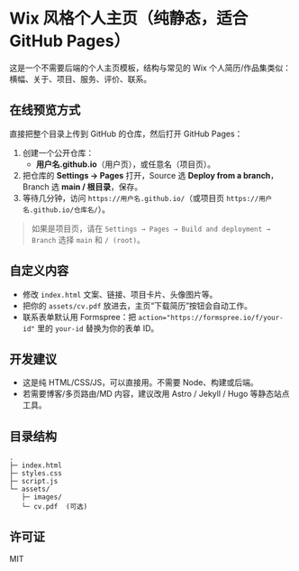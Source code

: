 # Wix 风格个人主页（纯静态，适合 GitHub Pages）

这是一个不需要后端的个人主页模板，结构与常见的 Wix 个人简历/作品集类似：横幅、关于、项目、服务、评价、联系。

## 在线预览方式
直接把整个目录上传到 GitHub 的仓库，然后打开 GitHub Pages：
1. 创建一个公开仓库：
   - **用户名.github.io**（用户页），或任意名（项目页）。
2. 把仓库的 **Settings → Pages** 打开，Source 选 **Deploy from a branch**，Branch 选 **main / 根目录**，保存。
3. 等待几分钟，访问 `https://用户名.github.io/`（或项目页 `https://用户名.github.io/仓库名/`）。

> 如果是项目页，请在 `Settings → Pages → Build and deployment → Branch` 选择 `main` 和 `/ (root)`。

## 自定义内容
- 修改 `index.html` 文案、链接、项目卡片、头像图片等。
- 把你的 `assets/cv.pdf` 放进去，主页“下载简历”按钮会自动工作。
- 联系表单默认用 Formspree：把 `action="https://formspree.io/f/your-id"` 里的 `your-id` 替换为你的表单 ID。

## 开发建议
- 这是纯 HTML/CSS/JS，可以直接用。不需要 Node、构建或后端。
- 若需要博客/多页路由/MD 内容，建议改用 Astro / Jekyll / Hugo 等静态站点工具。

## 目录结构
```
.
├─ index.html
├─ styles.css
├─ script.js
└─ assets/
   ├─ images/
   └─ cv.pdf  (可选)
```

## 许可证
MIT
